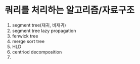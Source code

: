 # 쿼리를 처리하는 알고리즘/자료구조 #
1. segment tree(재귀, 비재귀)
2. segment tree lazy propagation
3. fenwick tree
4. merge sort tree
5. HLD
6. centriod decomposition
7. 

